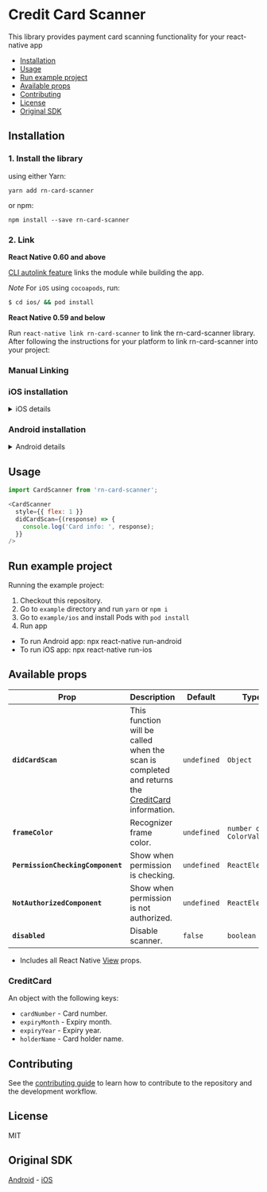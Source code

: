 # Credit Card Scanner

This library provides payment card scanning functionality for your react-native app

- [Installation](#installation)
- [Usage](#usage)
- [Run example project](#run-example-project)
- [Available props](#available-props)
- [Contributing](#contributing)
- [License](#license)
- [Original SDK](#original-sdk)

## Installation

### 1. Install the library

using either Yarn:

```
yarn add rn-card-scanner
```

or npm:

```
npm install --save rn-card-scanner
```

### 2. Link

**React Native 0.60 and above**

[CLI autolink feature](https://github.com/react-native-community/cli/blob/master/docs/autolinking.md) links the module while building the app.

_Note_ For `iOS` using `cocoapods`, run:

```bash
$ cd ios/ && pod install
```

**React Native 0.59 and below**

Run `react-native link rn-card-scanner` to link the rn-card-scanner library.
After following the instructions for your platform to link rn-card-scanner into your project:

### Manual Linking

### iOS installation

<details>
  <summary>iOS details</summary>

### Using [CocoaPods](https://cocoapods.org/)

Add the following to your `Podfile` and run `pod install`:

```ruby
 pod 'RNCardScanner', :path => '../node_modules/rn-card-scanner'
```

</details>

### Android installation

<details>
  <summary>Android details</summary>

Run `react-native link rn-card-scanner` to link the rn-card-scanner library.

#### **android/settings.gradle**

```gradle
include ':reactnativecardscanner'
project(':reactnativecardscanner').projectDir = new File(rootProject.projectDir, '../node_modules/rn-card-scanner/android')
```

#### **android/app/build.gradle**

From version >= 5.0.0, you have to apply these changes:

```diff
dependencies {
   ...
+    implementation project(':reactnativecardscanner')
}
```

#### **android/gradle.properties**

Migrating to AndroidX (needs version >= 5.0.0):

```gradle.properties
android.useAndroidX=true
android.enableJetifier=true
```

#### **Then, in android/app/src/main/java/your/package/MainApplication.java:**

On top, where imports are:

```java
import com.reactnativecardscanner.CardScannerPackage;
```

```java
@Override
protected List<ReactPackage> getPackages() {
    return Arrays.asList(
            new MainReactPackage(),
            new CardScannerPackage()
    );
}
```

</details>

## Usage

```javascript
import CardScanner from 'rn-card-scanner';
```

```js
<CardScanner
  style={{ flex: 1 }}
  didCardScan={(response) => {
    console.log('Card info: ', response);
  }}
/>
```

## Run example project

Running the example project:

1. Checkout this repository.
2. Go to `example` directory and run `yarn` or `npm i`
3. Go to `example/ios` and install Pods with `pod install`
4. Run app

- To run Android app: npx react-native run-android
- To run iOS app: npx react-native run-ios

## Available props

| Prop                              | Description                                                                                                    | Default     | Type                   |
| --------------------------------- | -------------------------------------------------------------------------------------------------------------- | ----------- | ---------------------- |
| **`didCardScan`**                 | This function will be called when the scan is completed and returns the [CreditCard](#creditcard) information. | `undefined` | `Object`               |
| **`frameColor`**                  | Recognizer frame color.                                                                                        | `undefined` | `number or ColorValue` |
| **`PermissionCheckingComponent`** | Show when permission is checking.                                                                              | `undefined` | `ReactElement`         |
| **`NotAuthorizedComponent`**      | Show when permission is not authorized.                                                                        | `undefined` | `ReactElement`         |
| **`disabled`**                    | Disable scanner.                                                                                               | `false` | `boolean`         |

- Includes all React Native [View](https://reactnative.dev/docs/view#props) props.

### CreditCard

An object with the following keys:

- `cardNumber` - Card number.
- `expiryMonth` - Expiry month.
- `expiryYear` - Expiry year.
- `holderName` - Card holder name.

## Contributing

See the [contributing guide](CONTRIBUTING.md) to learn how to contribute to the repository and the development workflow.

## License

MIT

## Original SDK

[Android](https://github.com/faceterteam/PayCards_Android) - [iOS](https://github.com/faceterteam/PayCards_iOS)
